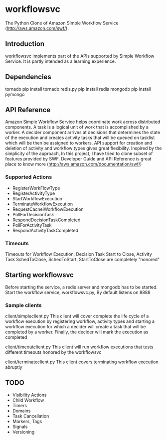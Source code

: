 # workflowsvc

The Python Clone of Amazon Simple Workflow Service (http://aws.amazon.com/swf/).

## Introduction
workflowsvc implements part of the APIs supported by Simple Workflow Service. 
It is partly intended as a learning experience. 

## Dependencies
tornado pip install tornado
redis.py pip install redis
mongodb pip install pymongo

## API Reference
Amazon Simple Workflow Service helps coordinate work across distributed components. 
A task is a logical unit of work that is accomplished by a worker. A decider component 
arrives at decisions that determines the state of the execution and creates activity tasks 
that will be queued on tasklist which will be then be assigned to workers. 
API support for creation and deletion of activity and workflow types gives great 
flexibility. Inspired by the simplicity of the approach, In this project, 
I have tried to clone subset of features provided by SWF. 
Developer Guide and API Reference is great place to know more (http://aws.amazon.com/documentation/swf/)

### Supported Actions
* RegisterWorkFlowType
* RegisterActivityType
* StartWorkflowExecution
* TerminateWorkflowExecution
* RequestCacnelWorkflowExecution
* PollForDecisionTask
* RespondDecisionTaskCompleted
* PollForActivityTask
* RespondActivityTaskCompleted

### Timeouts
Timeouts for Workflow Execution, Decision Task Start to Close, 
Activity Task SchedToClose, SchedToStart, StartToClose are completely "honored"

## Starting workflowsvc
Before starting the service, a redis server and mongodb has to be started.
Start the workflow service, workflowsvc.py, By default listens on 8888

### Sample clients
client/simpleclient.py
This client will cover complete the life cycle of a workflow execution by registering workflow, 
activity types and starting a workflow execution for which a decider will create a task that will be 
completed by a worker. Finally, the decider will mark the execution as completed

client/timeoutclient.py
This client will run workflow executions that tests different timeouts honored by the workflowsvc

client/terminateclient.py
This client covers terminating workflow execution abruptly

## TODO
* Visibility Actions
* Child Workflow
* Timers
* Domains
* Task Cancellation
* Markers, Tags
* Signals
* Versioning
